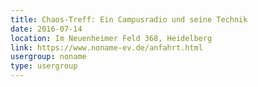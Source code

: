 ```yaml
---
title: Chaos-Treff: Ein Campusradio und seine Technik
date: 2016-07-14
location: Im Neuenheimer Feld 368, Heidelberg
link: https://www.noname-ev.de/anfahrt.html
usergroup: noname
type: usergroup
---
```

